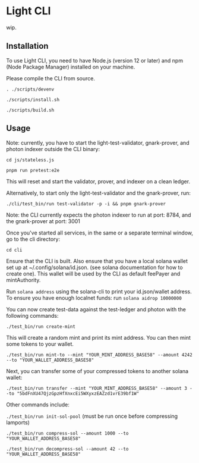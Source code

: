 # Light CLI

wip.

## Installation

To use Light CLI, you need to have Node.js (version 12 or later) and npm (Node Package Manager) installed on your machine.

Please compile the CLI from source.

`. ./scripts/devenv`

`./scripts/install.sh`

`./scripts/build.sh`

## Usage

Note: currently, you have to start the light-test-validator, gnark-prover, and photon indexer outside the CLI binary:

`cd js/stateless.js`

`pnpm run pretest:e2e`

This will reset and start the validator, prover, and indexer on a clean ledger.

Alternatively, to start only the light-test-validator and the gnark-prover, run:

`./cli/test_bin/run test-validator -p -i && pnpm gnark-prover`

Note: the CLI currently expects the photon indexer to run at port: 8784, and the gnark-prover at port: 3001

Once you've started all services, in the same or a separate terminal window, go to the cli directory:

`cd cli`

Ensure that the CLI is built.
Also ensure that you have a local solana wallet set up at ~/.config/solana/id.json. (see solana documentation for how to create one). This wallet will be used by the CLI as default feePayer and mintAuthority.

Run `solana address` using the solana-cli to print your id.json/wallet address.
To ensure you have enough localnet funds: run `solana aidrop 10000000`

You can now create test-data against the test-ledger and photon with the following commands:

`./test_bin/run create-mint`

This will create a random mint and print its mint address.
You can then mint some tokens to your wallet.

`./test_bin/run mint-to --mint "YOUR_MINT_ADDRESS_BASE58" --amount 4242 --to "YOUR_WALLET_ADDRESS_BASE58"`

Next, you can transfer some of your compressed tokens to another solana wallet:

`./test_bin/run transfer --mint "YOUR_MINT_ADDRESS_BASE58" --amount 3 --to "5bdFnXU47QjzGpzHfXnxcEi5WXyxzEAZzd1vrE39bf1W"`

Other commands include:

`./test_bin/run init-sol-pool` (must be run once before compressing lamports)

`./test_bin/run compress-sol --amount 1000 --to "YOUR_WALLET_ADDRESS_BASE58"`

`./test_bin/run decompress-sol --amount 42 --to "YOUR_WALLET_ADDRESS_BASE58"`
